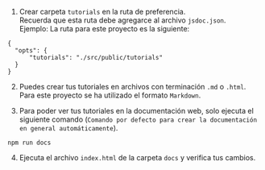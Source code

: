 1. Crear carpeta `tutorials` en la ruta de preferencia.  
Recuerda que esta ruta debe agregarce al archivo `jsdoc.json`.  
Ejemplo: La ruta para este proyecto es la siguiente:

```
{
  "opts": {
      "tutorials": "./src/public/tutorials"
  }
}
```

2. Puedes crear tus tutoriales en archivos con terminación `.md` o `.html`.  
Para este proyecto se ha utilizado el formato `Markdown`.

3. Para poder ver tus tutoriales en la documentación web, solo ejecuta el siguiente comando (`Comando por defecto para crear la documentación en general automáticamente`).

```
npm run docs
```

4. Ejecuta el archivo `index.html` de la carpeta `docs` y verifica tus cambios.
